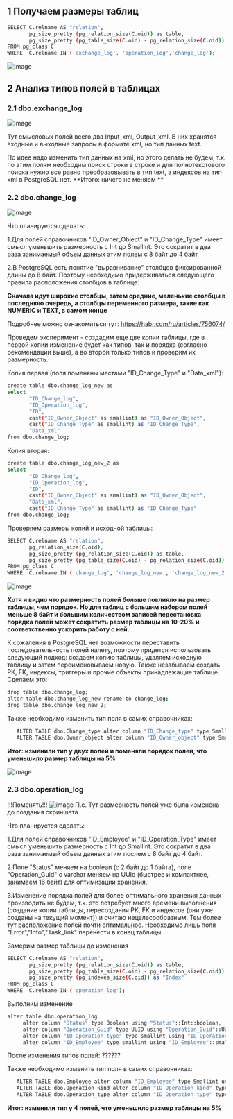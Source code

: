 ## 1 Получаем размеры таблиц 
```bash
SELECT C.relname AS "relation",
       pg_size_pretty (pg_relation_size(C.oid)) as table,
       pg_size_pretty (pg_table_size(C.oid) - pg_relation_size(C.oid)) as TOASTtable
FROM pg_class C
WHERE  C.relname IN ('exchange_log', 'operation_log','change_log');
```
![image](https://github.com/user-attachments/assets/024dc2ac-6cd2-4c7b-8204-7e5d6c64d0ae)

## 2 Анализ типов полей в таблицах
### 2.1 dbo.exchange_log 
![image](https://github.com/user-attachments/assets/b72ace71-6a65-41ff-860e-3712024ecf1b)

Тут смысловых полей всего два Input_xml, Output_xml. В них хранятся входные и выходные запросы в формате xml, но тип данных text.

По идее надо изменить тип данных на xml, но этого делать не будем, т.к. по этим полям необходим поиск строки в строке и для полнотекстового поиска нужно все равно преобразовывать в тип text, а индексов на тип xml в PostgreSQL нет.
**Итого: ничего не меняем **
### 2.2 dbo.change_log
![image](https://github.com/user-attachments/assets/cba17ae6-d514-437a-bb32-01baa2326ef2)

Что планируется сделать:

1.Для полей справочников "ID_Owner_Object" и "ID_Change_Type" имеет смысл уменьшить размерность с Int до SmallInt. Это сократит в два раза занимаемый объем данных этим полем с 8 байт до 4 байт

2.В PostgreSQL есть понятие "выравнивание" столбцов фиксированной длины до 8 байт. Поэтому необходимо придерживаться следующего правила расположения столбцов в таблице:

**Сначала идут широкие столбцы, затем средние, маленькие столбцы в последнюю очередь, а столбцы переменного размера, такие как NUMERIC и TEXT, в самом конце**

Подробнее можно ознакомиться тут: https://habr.com/ru/articles/756074/

Проведем эксперимент - создадим еще две копии таблицы, где в первой копии изменение будет как типов, так и порядка (согласно рекомендации выше), а во второй только типов и проверим их размерность. 

Копия первая (поля поменяны местами "ID_Change_Type" и "Data_xml"):
```Bash
create table dbo.change_log_new as
select 
       "ID_Change_log",
       "ID_Operation_log",
       "ID",
       cast("ID_Owner_Object" as smallint) as "ID_Owner_Object", 
       cast("ID_Change_Type" as smallint) as "ID_Change_Type",
       "Data_xml"       
from dbo.change_log;

```
Копия вторая:
```Bash
create table dbo.change_log_new_2 as
select 
       "ID_Change_log",
       "ID_Operation_log",
       "ID",
       cast("ID_Owner_Object" as smallint) as "ID_Owner_Object", 
       "Data_xml",
       cast("ID_Change_Type" as smallint) as "ID_Change_Type"
from dbo.change_log;
```
Проверяем размеры копий и исходной таблицы:
```Bash
SELECT C.relname AS "relation",
       pg_relation_size(C.oid),
       pg_size_pretty (pg_relation_size(C.oid)) as table,
       pg_size_pretty (pg_table_size(C.oid) - pg_relation_size(C.oid)) as TOASTtable
FROM pg_class C
WHERE  C.relname IN ('change_log', 'change_log_new', 'change_log_new_2');
```
![image](https://github.com/user-attachments/assets/d3965f1e-146f-47e9-88b8-baf5b002ce93)

**Хотя и видно что размерность полей больше повлияло на размер таблицы, чем порядок. Но для таблиц с большим набором полей меньше 8 байт и большим количеством записей перестановка порядка полей может сократить размер таблицы на 10-20% и соответственно ускорить работу с ней.**

К сожаления в PostgreSQL нет возможности переставить последовательность полей налету, поэтому придется использовать следующий подход: создаем копию таблицы, удаляем исходную таблицу и затем переименовываем новую. Также незабываем создать PK, FK, индексы, триггеры и прочие объекты принадлежащие таблице. Сделаем это:
```Bash
drop table dbo.change_log;
alter table dbo.change_log_new rename to change_log;
drop table dbo.change_log_new_2;
```
Также необходимо изменить тип поля в самих справочниках:
```Bash
   ALTER TABLE dbo.Change_type alter column "ID_Change_type" type Smallint using "ID_Change_type"::smallint;
   ALTER TABLE dbo.Owner_object alter column "ID_Owner_object" type Smallint using "ID_Owner_object"::smallint;
```
**Итог: изменили тип у двух полей и поменяли порядок полей, что уменьшило размер таблицы на 5%**

![image](https://github.com/user-attachments/assets/baee2fb7-4fba-41b7-b3be-1a9b0452635b)

### 2.3 dbo.operation_log
!!!Поменять!!!
![image](https://github.com/user-attachments/assets/22e328bb-7bc7-4dd7-aa69-3cf372c113c2)
П.с. Тут размерность полей уже была изменена до создания скриншета

Что планируется сделать:

1.Для полей справочников "ID_Employee" и "ID_Operation_Type" имеет смысл уменьшить размерность с Int до SmallInt. Это сократит в два раза занимаемый объем данных этим послем с 8 байт до 4 байт.

2.Поле "Status" меняем на boolean (c 2 байт до 1 байта), поле "Operation_Guid" с varchar меняем на UUId (быстрее и компактнее, занимаем 16 байт) для оптимизации хранения.

3.Изменение порядка полей для более оптимального хранения данных производить не будем, т.к. это потребует много времени выполнения (создание копии таблицы, пересоздания PK, FK и индексов (они уже созданы на текущий момент)) и считаю нецелесообразным. Тем более тут расположение полей почти оптимальное. Необходимо лишь поля "Error","Info","Task_link" перенести в конец таблицы. 

Замерим размер таблицы до изменения 
```Bash
SELECT C.relname AS "relation",
       pg_size_pretty (pg_relation_size(C.oid)) as table,
       pg_size_pretty (pg_table_size(C.oid) - pg_relation_size(C.oid)) as TOASTtable,
       pg_size_pretty (pg_indexes_size(C.oid)) as "Index"
FROM pg_class C
WHERE  C.relname IN ('operation_log');
```
Выполним изменение 
```Bash
alter table dbo.operation_log 
     alter column "Status" type Boolean using "Status"::Int::boolean,
     alter column "Operation_Guid" type UUID using "Operation_Guid"::UUID,
     alter column "ID_Operation_type" type smallint using "ID_Operation_type"::smallint,
     alter column "ID_Employee" type smallint using "ID_Employee"::smallint;
```
После изменения типов полей:
??????

Также необходимо изменить тип поля в самих справочниках:
```Bash
   ALTER TABLE dbo.Employee alter column "ID_Employee" type Smallint using "ID_Employee"::smallint;
   ALTER TABLE dbo.Operation_kind alter column "ID_Operation_kind" type Smallint using "ID_Operation_kind"::smallint;
   ALTER TABLE dbo.Operation_type alter column "ID_Operation_type" type Smallint using "ID_Operation_type"::smallint;
```
**Итог: изменили тип у 4 полей, что уменьшило размер таблицы на 5%**











